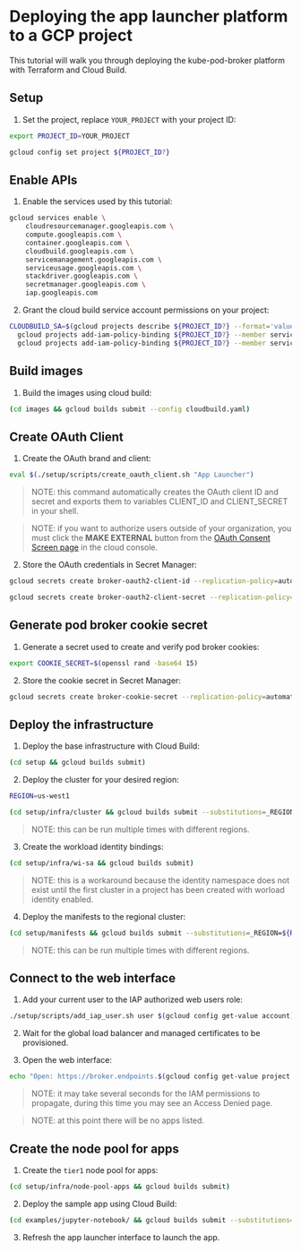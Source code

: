 # Deploying the app launcher platform to a GCP project

This tutorial will walk you through deploying the kube-pod-broker platform with Terraform and Cloud Build.

## Setup

1. Set the project, replace `YOUR_PROJECT` with your project ID:

```bash
export PROJECT_ID=YOUR_PROJECT
```

```bash
gcloud config set project ${PROJECT_ID?}
```

## Enable APIs

1. Enable the services used by this tutorial:

```bash
gcloud services enable \
    cloudresourcemanager.googleapis.com \
    compute.googleapis.com \
    container.googleapis.com \
    cloudbuild.googleapis.com \
    servicemanagement.googleapis.com \
    serviceusage.googleapis.com \
    stackdriver.googleapis.com \
    secretmanager.googleapis.com \
    iap.googleapis.com
```

2. Grant the cloud build service account permissions on your project:

```bash
CLOUDBUILD_SA=$(gcloud projects describe ${PROJECT_ID?} --format='value(projectNumber)')@cloudbuild.gserviceaccount.com && \
  gcloud projects add-iam-policy-binding ${PROJECT_ID?} --member serviceAccount:${CLOUDBUILD_SA?} --role roles/owner && \
  gcloud projects add-iam-policy-binding ${PROJECT_ID?} --member serviceAccount:${CLOUDBUILD_SA?} --role roles/iam.serviceAccountTokenCreator
```

## Build images

1. Build the images using cloud build:

```bash
(cd images && gcloud builds submit --config cloudbuild.yaml)
```

## Create OAuth Client

1. Create the OAuth brand and client:

```bash
eval $(./setup/scripts/create_oauth_client.sh "App Launcher")
```

> NOTE: this command automatically creates the OAuth client ID and secret and exports them to variables CLIENT_ID and CLIENT_SECRET in your shell.

> NOTE: if you want to authorize users outside of your organization, you must click the __MAKE EXTERNAL__ button from the [OAuth Consent Screen page](https://console.cloud.google.com/apis/credentials/consent?project=disla-vdi-demo) in the cloud console.

2. Store the OAuth credentials in Secret Manager:

```bash
gcloud secrets create broker-oauth2-client-id --replication-policy=automatic --data-file <(echo -n ${CLIENT_ID?})
```

```bash
gcloud secrets create broker-oauth2-client-secret --replication-policy=automatic --data-file <(echo -n ${CLIENT_SECRET?})
```

## Generate pod broker cookie secret

1. Generate a secret used to create and verify pod broker cookies:

```bash
export COOKIE_SECRET=$(openssl rand -base64 15)
```

2. Store the cookie secret in Secret Manager:

```bash
gcloud secrets create broker-cookie-secret --replication-policy=automatic --data-file <(echo -n ${COOKIE_SECRET?})
```

## Deploy the infrastructure

1. Deploy the base infrastructure with Cloud Build:

```bash
(cd setup && gcloud builds submit)
```

2. Deploy the cluster for your desired region:

```bash
REGION=us-west1
```

```bash
(cd setup/infra/cluster && gcloud builds submit --substitutions=_REGION=${REGION?})
```

> NOTE: this can be run multiple times with different regions.

3. Create the workload identity bindings:

```bash
(cd setup/infra/wi-sa && gcloud builds submit)
```

> NOTE: this is a workaround because the identity namespace does not exist until the first cluster in a project has been created with worload identity enabled.

4. Deploy the manifests to the regional cluster:

```bash
(cd setup/manifests && gcloud builds submit --substitutions=_REGION=${REGION?})
```

> NOTE: this can be run multiple times with different regions.

## Connect to the web interface

1. Add your current user to the IAP authorized web users role:

```bash
./setup/scripts/add_iap_user.sh user $(gcloud config get-value account) ${PROJECT_ID?}
```

2. Wait for the global load balancer and managed certificates to be provisioned.

3. Open the web interface:

```bash
echo "Open: https://broker.endpoints.$(gcloud config get-value project 2>/dev/null).cloud.goog/"
```

> NOTE: it may take several seconds for the IAM permissions to propagate, during this time you may see an Access Denied page.

> NOTE: at this point there will be no apps listed.

## Create the node pool for apps

1. Create the `tier1` node pool for apps:

```bash
(cd setup/infra/node-pool-apps && gcloud builds submit)
```

2. Deploy the sample app using Cloud Build:

```bash
(cd examples/jupyter-notebook/ && gcloud builds submit --substitutions=_REGION=${REGION?})
```

3. Refresh the app launcher interface to launch the app.
